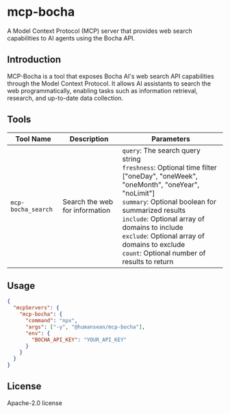 # mcp-bocha

A Model Context Protocol (MCP) server that provides web search capabilities to AI agents using the Bocha API.

## Introduction

MCP-Bocha is a tool that exposes Bocha AI's web search API capabilities through the Model Context Protocol. It allows AI assistants to search the web programmatically, enabling tasks such as information retrieval, research, and up-to-date data collection.

## Tools

| Tool Name            | Description                      | Parameters                                                                           |
| -------------------- | -------------------------------- | ------------------------------------------------------------------------------------ |
| `mcp-bocha_search`   | Search the web for information   | `query`: The search query string<br>`freshness`: Optional time filter ["oneDay", "oneWeek", "oneMonth", "oneYear", "noLimit"]<br>`summary`: Optional boolean for summarized results<br>`include`: Optional array of domains to include<br>`exclude`: Optional array of domains to exclude<br>`count`: Optional number of results to return |

## Usage

```json
{
  "mcpServers": {
    "mcp-bocha": {
      "command": "npx",
      "args": ["-y", "@humansean/mcp-bocha"],
      "env": {
        "BOCHA_API_KEY": "YOUR_API_KEY"
      }
    }
  }
}
```

## License

Apache-2.0 license